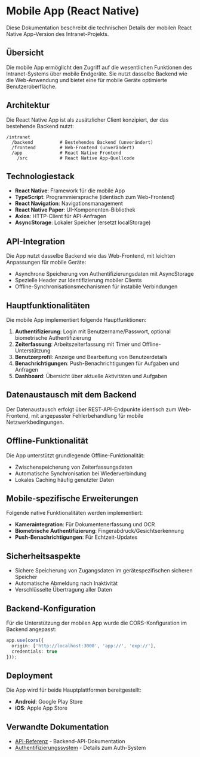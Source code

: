 # Mobile App (React Native)

Diese Dokumentation beschreibt die technischen Details der mobilen React Native App-Version des Intranet-Projekts.

## Übersicht

Die mobile App ermöglicht den Zugriff auf die wesentlichen Funktionen des Intranet-Systems über mobile Endgeräte. Sie nutzt dasselbe Backend wie die Web-Anwendung und bietet eine für mobile Geräte optimierte Benutzeroberfläche.

## Architektur

Die React Native App ist als zusätzlicher Client konzipiert, der das bestehende Backend nutzt:

```
/intranet
  /backend          # Bestehendes Backend (unverändert)
  /frontend         # Web-Frontend (unverändert)
  /app              # React Native Frontend
    /src            # React Native App-Quellcode
```

## Technologiestack

- **React Native**: Framework für die mobile App
- **TypeScript**: Programmiersprache (identisch zum Web-Frontend)
- **React Navigation**: Navigationsmanagement
- **React Native Paper**: UI-Komponenten-Bibliothek
- **Axios**: HTTP-Client für API-Anfragen
- **AsyncStorage**: Lokaler Speicher (ersetzt localStorage)

## API-Integration

Die App nutzt dasselbe Backend wie das Web-Frontend, mit leichten Anpassungen für mobile Geräte:

- Asynchrone Speicherung von Authentifizierungsdaten mit AsyncStorage
- Spezielle Header zur Identifizierung mobiler Clients
- Offline-Synchronisationsmechanismen für instabile Verbindungen

## Hauptfunktionalitäten

Die mobile App implementiert folgende Hauptfunktionen:

1. **Authentifizierung**: Login mit Benutzername/Passwort, optional biometrische Authentifizierung
2. **Zeiterfassung**: Arbeitszeiterfassung mit Timer und Offline-Unterstützung
3. **Benutzerprofil**: Anzeige und Bearbeitung von Benutzerdetails
4. **Benachrichtigungen**: Push-Benachrichtigungen für Aufgaben und Anfragen
5. **Dashboard**: Übersicht über aktuelle Aktivitäten und Aufgaben

## Datenaustausch mit dem Backend

Der Datenaustausch erfolgt über REST-API-Endpunkte identisch zum Web-Frontend, mit angepasster Fehlerbehandlung für mobile Netzwerkbedingungen.

## Offline-Funktionalität

Die App unterstützt grundlegende Offline-Funktionalität:

- Zwischenspeicherung von Zeiterfassungsdaten
- Automatische Synchronisation bei Wiederverbindung
- Lokales Caching häufig genutzter Daten

## Mobile-spezifische Erweiterungen

Folgende native Funktionalitäten werden implementiert:

- **Kameraintegration**: Für Dokumentenerfassung und OCR
- **Biometrische Authentifizierung**: Fingerabdruck/Gesichtserkennung
- **Push-Benachrichtigungen**: Für Echtzeit-Updates

## Sicherheitsaspekte

- Sichere Speicherung von Zugangsdaten im gerätespezifischen sicheren Speicher
- Automatische Abmeldung nach Inaktivität
- Verschlüsselte Übertragung aller Daten

## Backend-Konfiguration

Für die Unterstützung der mobilen App wurde die CORS-Konfiguration im Backend angepasst:

```typescript
app.use(cors({
  origin: ['http://localhost:3000', 'app://', 'exp://'],
  credentials: true
}));
```

## Deployment

Die App wird für beide Hauptplattformen bereitgestellt:
- **Android**: Google Play Store
- **iOS**: Apple App Store

## Verwandte Dokumentation

- [API-Referenz](API_REFERENZ.md) - Backend-API-Dokumentation
- [Authentifizierungssystem](BERECHTIGUNGSSYSTEM.md) - Details zum Auth-System 